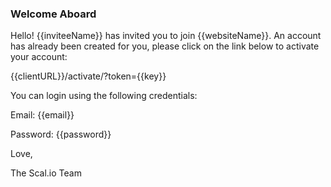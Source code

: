### Welcome Aboard

Hello! {{inviteeName}} has invited you to join {{websiteName}}. An account has already been created for you,
please click on the link below to activate your account:

{{clientURL}}/activate/?token={{key}}

You can login using the following credentials:

Email: {{email}}

Password: {{password}}

Love,

The Scal.io Team
